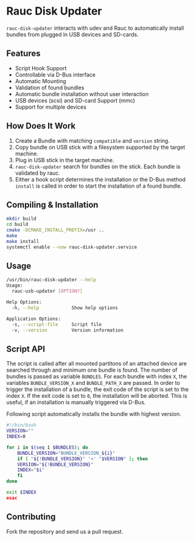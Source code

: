 Rauc Disk Updater
================

`rauc-disk-updater` interacts with udev and Rauc to automatically install
bundles from plugged in USB devices and SD-cards.

Features
--------

* Script Hook Support
* Controllable via D-Bus interface
* Automatic Mounting
* Validation of found bundles
* Automatic bundle installation without user interaction
* USB devices (scsi) and SD-card Support (mmc)
* Support for multiple devices

How Does It Work
----------------

1. Create a Bundle with matching `compatible` and `version` string. 
2. Copy bundle on USB stick with a filesystem supported by the target machine.
3. Plug in USB stick in the target machine.
4. `rauc-disk-updater` search for bundles on the stick. Each bundle is validated
   by rauc. 
5. Either a hook script determines the installation or the D-Bus method
   `install` is called in order to start the installation of a found bundle.


Compiling & Installation
------------------------

```bash
mkdir build
cd build
cmake -DCMAKE_INSTALL_PREFIX=/usr ..
make
make install
systemctl enable --now rauc-disk-updater.service
```


Usage
-----

```bash
/usr/bin/rauc-disk-updater --help
Usage:
  rauc-usb-updater [OPTION?] 

Help Options:
  -h, --help            Show help options

Application Options:
  -s, --script-file     Script file
  -v, --version         Version information
```


Script API
----------

The script is called after all mounted partitons of an attached device are
searched through and minimum one bundle is found. The number of bundles is
passed as variable `BUNDLES`. For each bundle with index `X`, the variables
`BUNDLE_VERSION_X` and `BUNDLE_PATH_X` are passed. In order to trigger the
installation of a bundle, the exit code of the script is set to the index `X`.
If the exit code is set to `0`, the installation will be aborted. This is
useful, if an installation is manually triggered via D-Bus.

Following script automatically installs the bundle with highest version.

```bash
#!/bin/bash
VERSION=""
INDEX=0

for i in $(seq 1 $BUNDLES); do
    BUNDLE_VERSION="BUNDLE_VERSION_${i}"
    if [ "${!BUNDLE_VERSION}" '>' "$VERSION" ]; then
	VERSION="${!BUNDLE_VERSION}"
	INDEX="$i"
    fi
done

exit $INDEX
esac
```


Contributing
------------

Fork the repository and send us a pull request.
